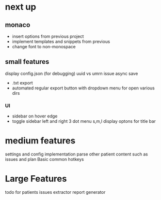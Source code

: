 

# next up

## monaco
 - insert options from previous project
 - implement templates and snippets from previous
 - change font to non-monospace



## small features
display config.json (for debugging)
uuid vs umrn issue
async save
  - .txt export
  - automated regular export
button with dropdown menu for open various dirs

### UI
 - sidebar on hover edge
  - toggle sidebar left and right
  3 dot menu
  s,m,l display optons for title bar
  
# medium features
settings and config implementation
parse other patient content such as issues and plan
Basic common hotkeys

# Large Features
todo for patients
issues extractor
report generator